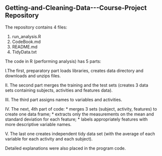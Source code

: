 ## Getting-and-Cleaning-Data---Course-Project Repository


The repository contains 4 files:

1. run_analysis.R
2. CodeBook.md
3. README.md
4. TidyData.txt

The code in R (performing analysis) has 5 parts:

I.The first, preparatory part loads libraries, creates data directory and downloads and unzips files.

II. The second part merges the training and the test sets (creates 3 data sets containing subjects, activities and features data).

III. The third part assigns names to variables and activities.

IV. The next, 4th part of code:
      * merges 3 sets (subject, activity, features) to create one data frame;
      * extracts only the measurements on the mean and standard deviation for each feature;
      * labels appropriately features with more descriptive variable names. 	

V. The last one creates independent tidy data set (with the average of each variable for each activity and each subject).


Detailed explanations were also placed in the program code.
